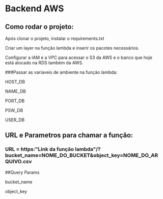 # Backend AWS

## Como rodar o projeto:

Após clonar o projeto, instalar o requirements.txt

Criar um layer na função lambda e inserir os pacotes necessários.

Configurar a IAM e a VPC para acessar o S3 da AWS e o banco que hoje está alocado na RDS também da AWS.

###Passar as variaveis de ambiente na função lambda:

HOST_DB

NAME_DB

PORT_DB

PSW_DB

USER_DB

## URL e Parametros para chamar a função:

### URL = https:"Link da função lambda"/?bucket_name=NOME_DO_BUCKET&object_key=NOME_DO_ARQUIVO.csv

##Query Params

bucket_name

object_key

